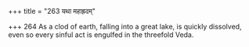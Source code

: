 +++
title = "263 यथा महाह्रदम्"

+++
264	As a clod of earth, falling into a great lake, is quickly dissolved, even so every sinful act is engulfed in the threefold Veda.